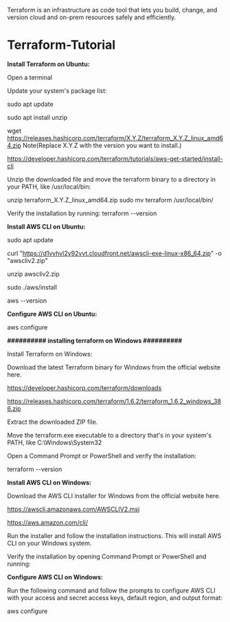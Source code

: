 Terraform is an infrastructure as code tool that lets you build, change, and version cloud and on-prem resources safely and efficiently.


# Terraform-Tutorial

**Install Terraform on Ubuntu:**

Open a terminal

Update your system's package list:

sudo apt update

sudo apt install unzip

wget https://releases.hashicorp.com/terraform/X.Y.Z/terraform_X.Y.Z_linux_amd64.zip Note(Replace X.Y.Z with  the version you want to install.)

https://developer.hashicorp.com/terraform/tutorials/aws-get-started/install-cli

Unzip the downloaded file and move the terraform binary to a directory in your PATH, like /usr/local/bin:

unzip terraform_X.Y.Z_linux_amd64.zip
sudo mv terraform /usr/local/bin/

Verify the installation by running: terraform --version


**Install AWS CLI on Ubuntu:**

sudo apt update

curl "https://d1vvhvl2y92vvt.cloudfront.net/awscli-exe-linux-x86_64.zip" -o "awscliv2.zip"

unzip awscliv2.zip

sudo ./aws/install

aws --version

**Configure AWS CLI on Ubuntu:**

aws configure 

**########## installing terraform on Windows ##########**

Install Terraform on Windows:

Download the latest Terraform binary for Windows from the official website here.

https://developer.hashicorp.com/terraform/downloads

https://releases.hashicorp.com/terraform/1.6.2/terraform_1.6.2_windows_386.zip

Extract the downloaded ZIP file.

Move the terraform.exe executable to a directory that's in your system's PATH, like C:\Windows\System32

Open a Command Prompt or PowerShell and verify the installation:

terraform --version

**Install AWS CLI on Windows:**

Download the AWS CLI installer for Windows from the official website here.

https://awscli.amazonaws.com/AWSCLIV2.msi

https://aws.amazon.com/cli/

Run the installer and follow the installation instructions. This will install AWS CLI on your Windows system.

Verify the installation by opening Command Prompt or PowerShell and running:

**Configure AWS CLI on Windows:**

Run the following command and follow the prompts to configure AWS CLI with your access and secret access keys, default region, and output format:

aws configure


